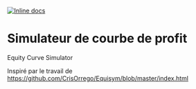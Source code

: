 [![Inline docs](http://inch-ci.org/github/{ORG-or-USERNAME}/{REPO-NAME}.svg?branch=master)](http://inch-ci.org/github/{ORG-or-USERNAME}/{REPO-NAME})

# Simulateur de courbe de profit
Equity Curve Simulator

Inspiré par le travail de https://github.com/CrisOrrego/Equisym/blob/master/index.html
